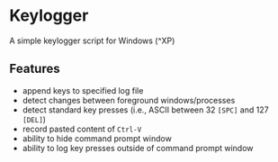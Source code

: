 # Keylogger
A simple keylogger script for Windows (^XP)

## Features
- append keys to specified log file
- detect changes between foreground windows/processes
- detect standard key presses (i.e., ASCII between 32 `[SPC]` and 127 `[DEL]`)
- record pasted content of `Ctrl-V`
- ability to hide command prompt window
- ability to log key presses outside of command prompt window